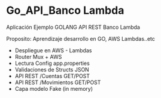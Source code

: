 # Go_API_Banco Lambda 

Aplicación Ejemplo GOLANG API REST  Banco Lambda

Proposito: Aprendizaje desarrollo en GO, AWS Lambdas..etc

-  Despliegue en AWS - Lambdas
-  Router Mux + AWS
-  Lectura Config app.properties
-  Validaciones de Structs JSON
-  API REST /Cuentas GET/POST
-  API REST /Movimientos GET/POST
-  Capa modelo Fake (in memory)
